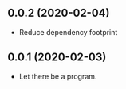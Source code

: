 ## 0.0.2 (2020-02-04)

- Reduce dependency footprint

## 0.0.1 (2020-02-03)

- Let there be a program.
